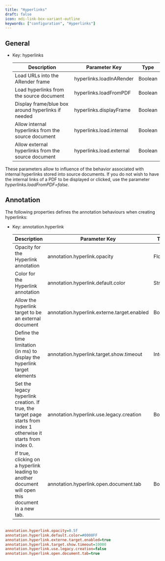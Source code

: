 ```yaml
---
title: "Hyperlinks"
draft: false
icon: mdi-link-box-variant-outline
keywords: ["configuration", "Hyperlinks"]
---
```


## General

- Key: hyperlinks

    | Description                                        | Parameter Key            | Type    |
    | -------------------------------------------------- | ------------------------ | ------- |
    | Load URLs into the ARender frame                   | hyperlinks.loadInARender | Boolean |
    | Load hyperlinks from the source document           | hyperlinks.loadFromPDF   | Boolean |
    | Display frame/blue box around hyperlinks if needed | hyperlinks.displayFrame  | Boolean |
    | Allow internal hyperlinks from the source document | hyperlinks.load.internal | Boolean |
    | Allow external hyperlinks from the source document | hyperlinks.load.external | Boolean |

These parameters allow to influence of the behavior associated with
internal hyperlinks stored into source documents. If you do not wish to
have the internal links of a PDF to be displayed or clicked, use the
parameter *hyperlinks.loadFromPDF=false*.

## Annotation

The following properties defines the annotation behaviours when creating hyperlinks:

- Key: annotation.hyperlink

    | Description                                                                                                       | Parameter Key                               | Type    |
    | ----------------------------------------------------------------------------------------------------------------- | ------------------------------------------- | ------- |
    | Opacity for the Hyperlink annotation                                                                              | annotation.hyperlink.opacity                | Float   |
    | Color for the Hyperlink annotation                                                                                | annotation.hyperlink.default.color          | String  |
    | Allow the hyperlink target to be an external document                                                             | annotation.hyperlink.externe.target.enabled | Boolean |
    | Define the time limitation (in ms) to display the hyperlink target elements                                       | annotation.hyperlink.target.show.timeout    | Integer |
    | Set the legacy hyperlink creation. If true, the target page starts from index 1 otherwise it starts from index 0. | annotation.hyperlink.use.legacy.creation    | Boolean |
    | If true, clicking on a hyperlink leading to another document will open this document in a new tab.                | annotation.hyperlink.open.document.tab      | Boolean |


```cfg

annotation.hyperlink.opacity=0.5f
annotation.hyperlink.default.color=#0000FF
annotation.hyperlink.externe.target.enabled=true
annotation.hyperlink.target.show.timeout=10000
annotation.hyperlink.use.legacy.creation=false
annotation.hyperlink.open.document.tab=true

```

